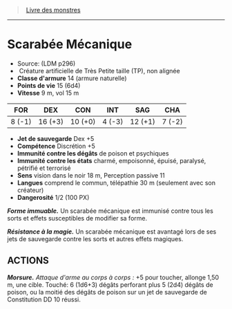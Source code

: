 ﻿> [Livre des monstres](tome_of_beasts.md)

---

# Scarabée Mécanique

- Source: (LDM p296)
-  Créature artificielle de Très Petite taille (TP), non alignée
- **Classe d'armure** 14 (armure naturelle)
- **Points de vie** 15 (6d4)
- **Vitesse** 9 m, vol 15 m

|FOR|DEX|CON|INT|SAG|CHA|
|---|---|---|---|---|---|
|8 (-1)|16 (+3)|10 (+0)|4 (-3)|12 (+1)|7 (-2)|

- **Jet de sauvegarde** Dex +5
- **Compétence** Discrétion +5
- **Immunité contre les dégâts** de poison et psychiques
- **Immunité contre les états** charmé, empoisonné, épuisé, paralysé, pétrifié et terrorisé
- **Sens** vision dans le noir 18 m, Perception passive 11
- **Langues** comprend le commun, télépathie 30 m (seulement avec son créateur)
- **Dangerosité** 1/2 (100 PX)

**_Forme immuable._** Un scarabée mécanique est immunisé contre tous les sorts et effets susceptibles de modifier sa forme.

**_Résistance à la magie._** Un scarabée mécanique est avantagé lors de ses jets de sauvegarde contre les sorts et autres effets magiques.

## ACTIONS

**_Morsure._** _Attaque d'arme au corps à corps :_ +5 pour toucher, allonge 1,50 m, une cible. Touché: 6 (1d6+3) dégâts perforant plus 5 (2d4) dégâts de poison, ou la moitié des dégâts de poison sur un jet de sauvegarde de Constitution DD 10 réussi.

